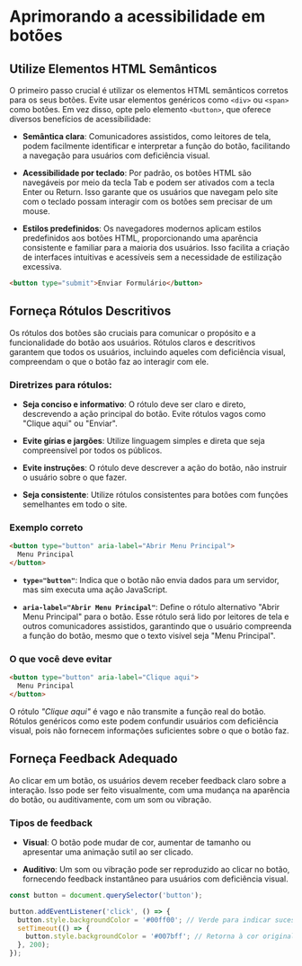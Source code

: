 # Aprimorando a acessibilidade em botões

## Utilize Elementos HTML Semânticos

O primeiro passo crucial é utilizar os elementos HTML semânticos corretos para os seus botões. Evite usar elementos genéricos como `<div>` ou `<span>` como botões. Em vez disso, opte pelo elemento `<button>`, que oferece diversos benefícios de acessibilidade:

- **Semântica clara**: Comunicadores assistidos, como leitores de tela, podem facilmente identificar e interpretar a função do botão, facilitando a navegação para usuários com deficiência visual.

- **Acessibilidade por teclado**: Por padrão, os botões HTML são navegáveis por meio da tecla Tab e podem ser ativados com a tecla Enter ou Return. Isso garante que os usuários que navegam pelo site com o teclado possam interagir com os botões sem precisar de um mouse.

- **Estilos predefinidos**: Os navegadores modernos aplicam estilos predefinidos aos botões HTML, proporcionando uma aparência consistente e familiar para a maioria dos usuários. Isso facilita a criação de interfaces intuitivas e acessíveis sem a necessidade de estilização excessiva.

```html
<button type="submit">Enviar Formulário</button>
```

## Forneça Rótulos Descritivos

Os rótulos dos botões são cruciais para comunicar o propósito e a funcionalidade do botão aos usuários. Rótulos claros e descritivos garantem que todos os usuários, incluindo aqueles com deficiência visual, compreendam o que o botão faz ao interagir com ele.

### Diretrizes para rótulos:

- **Seja conciso e informativo**: O rótulo deve ser claro e direto, descrevendo a ação principal do botão. Evite rótulos vagos como "Clique aqui" ou "Enviar".

- **Evite gírias e jargões**: Utilize linguagem simples e direta que seja compreensível por todos os públicos.

- **Evite instruções**: O rótulo deve descrever a ação do botão, não instruir o usuário sobre o que fazer.

- **Seja consistente**: Utilize rótulos consistentes para botões com funções semelhantes em todo o site.

### Exemplo correto

```html
<button type="button" aria-label="Abrir Menu Principal">
  Menu Principal
</button>
```

- **`type="button"`**: Indica que o botão não envia dados para um servidor, mas sim executa uma ação JavaScript.

- **`aria-label="Abrir Menu Principal"`**: Define o rótulo alternativo "Abrir Menu Principal" para o botão. Esse rótulo será lido por leitores de tela e outros comunicadores assistidos, garantindo que o usuário compreenda a função do botão, mesmo que o texto visível seja "Menu Principal".

### O que você deve evitar

```html
<button type="button" aria-label="Clique aqui">
  Menu Principal
</button>
```

O rótulo *"Clique aqui"* é vago e não transmite a função real do botão. Rótulos genéricos como este podem confundir usuários com deficiência visual, pois não fornecem informações suficientes sobre o que o botão faz.

## Forneça Feedback Adequado

Ao clicar em um botão, os usuários devem receber feedback claro sobre a interação. Isso pode ser feito visualmente, com uma mudança na aparência do botão, ou auditivamente, com um som ou vibração.

### Tipos de feedback

- **Visual**: O botão pode mudar de cor, aumentar de tamanho ou apresentar uma animação sutil ao ser clicado.

- **Auditivo**: Um som ou vibração pode ser reproduzido ao clicar no botão, fornecendo feedback instantâneo para usuários com deficiência visual.

```js
const button = document.querySelector('button');

button.addEventListener('click', () => {
  button.style.backgroundColor = '#00ff00'; // Verde para indicar sucesso
  setTimeout(() => {
    button.style.backgroundColor = '#007bff'; // Retorna à cor original
  }, 200);
});
```
